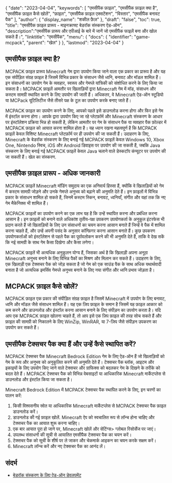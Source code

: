{
"date": "2023-04-04",
  "keywords": [
"एमसीपैक फ़ाइल",
"एमसीपैक फ़ाइल क्या है",
"एमसीपैक फ़ाइल कैसे खोलें",
"फ़ाइल",
"एमसीपैक फ़ाइल एक्सटेंशन",
"विस्तार",
"एमसीपैक बनावट पैक"
],
  "author": {
"display_name": "शकील फ़ैज़"
},
"draft": "false",
"toc": true,
"title": "एमसीपैक फ़ाइल प्रारूप - माइनक्राफ्ट बेडरॉक संस्करण ऐड-ऑन",
  "description":"एमसीपैक प्रारूप और एपीआई के बारे में जानें जो एमसीपैक फाइलें बना और खोल सकते हैं।",
"linktitle": "एमसीपैक",
  "menu": {
    "docs": {
      "identifier": "game-mcpack",
"parent": "खेल"
}
},
"lastmod": "2023-04-04"
}

## एमसीपैक फ़ाइल क्या है?

MCPACK फ़ाइल प्रारूप Minecraft गेम द्वारा उपयोग किया जाने वाला एक प्रकार का प्रारूप है और यह एक संपीड़ित संग्रह फ़ाइल है जिसमें विभिन्न प्रकार के संसाधन जैसे ध्वनि, बनावट और मॉडल शामिल हैं। इन संसाधनों का उपयोग गेम के व्यवहार, स्वरूप और गेमप्ले यांत्रिकी को संशोधित करने के लिए किया जा सकता है। MCPACK फ़ाइलें आमतौर पर खिलाड़ियों द्वारा Minecraft गेम में मॉड, संसाधन और कस्टम सामग्री स्थापित करने के लिए उपयोग की जाती हैं। अधिकतर, वे Minecraft ऐड-ऑन स्टूडियो या MCPack यूटिलिटीज जैसे तीसरे पक्ष के टूल का उपयोग करके बनाए जाते हैं।

MCPACK फ़ाइल का उपयोग करने के लिए, आपको पहले इसे डाउनलोड करना होगा और फिर इसे गेम में इंस्टॉल करना होगा। आपके द्वारा उपयोग किए जा रहे प्लेटफ़ॉर्म और Minecraft संस्करण के आधार पर इंस्टॉलेशन प्रक्रिया भिन्न हो सकती है, लेकिन आमतौर पर गेम के संसाधन पैक या व्यवहार पैक फ़ोल्डर में MCPACK फ़ाइल को आयात करना शामिल होता है। यह ध्यान रखना महत्वपूर्ण है कि MCPACK फ़ाइलें केवल विशिष्ट Minecraft प्लेटफ़ॉर्म पर ही उपयोग की जा सकती हैं। उदाहरण के लिए, Minecraft के बेडरॉक संस्करण के लिए बनाई गई MCPACK फ़ाइलें केवल Windows 10, Xbox One, Nintendo स्विच, iOS और Android डिवाइस पर उपयोग की जा सकती हैं, जबकि Java संस्करण के लिए बनाई गई MCPACK फ़ाइलें केवल Java चलाने वाले डेस्कटॉप कंप्यूटर पर उपयोग की जा सकती हैं। खेल का संस्करण.

## एमसीपैक फ़ाइल प्रारूप - अधिक जानकारी

MCPACK फ़ाइलें Minecraft मॉडिंग समुदाय का एक अनिवार्य हिस्सा हैं, क्योंकि वे खिलाड़ियों को गेम में कस्टम सामग्री जोड़ने और उनके गेमप्ले अनुभव को बढ़ाने की अनुमति देते हैं। इन फ़ाइलों में विभिन्न प्रकार के संसाधन शामिल हो सकते हैं, जिनमें कस्टम स्किन, बनावट, ध्वनियाँ, संगीत और यहां तक कि नए गेम मैकेनिक्स भी शामिल हैं।

MCPACK फ़ाइलों का उपयोग करने का एक लाभ यह है कि उन्हें स्थापित करना और प्रबंधित करना आसान है। इन फ़ाइलों को बनाने वाले अधिकांश तृतीय-पक्ष उपकरण उपयोगकर्ता के अनुकूल इंटरफेस भी प्रदान करते हैं जो खिलाड़ियों के लिए उन संसाधनों का चयन करना आसान बनाते हैं जिन्हें वे पैक में शामिल करना चाहते हैं, और उन्हें अपनी पसंद के अनुसार कॉन्फ़िगर करना आसान बनाते हैं। कुछ उपकरण उपयोगकर्ताओं को इंस्टॉलेशन से पहले पैक का पूर्वावलोकन करने की भी अनुमति देते हैं, ताकि वे देख सकें कि नई सामग्री के साथ गेम कैसा दिखेगा और कैसा लगेगा।

MCPACK फ़ाइलें भी अत्यधिक अनुकूलन योग्य हैं, जिसका अर्थ है कि खिलाड़ी अपना अनूठा Minecraft अनुभव बनाने के लिए विभिन्न पैकों का मिश्रण और मिलान कर सकते हैं। उदाहरण के लिए, एक खिलाड़ी एक टेक्सचर पैक को जोड़ सकता है जो गेम को एक साउंड पैक के साथ अधिक यथार्थवादी बनाता है जो अत्यधिक इमर्सिव गेमप्ले अनुभव बनाने के लिए नया संगीत और ध्वनि प्रभाव जोड़ता है।

## MCPACK फ़ाइल कैसे खोलें?

MCPACK फ़ाइल एक प्रकार की संपीड़ित संग्रह फ़ाइल है जिसमें Minecraft में उपयोग के लिए बनावट, ध्वनि और मॉडल जैसे संसाधन शामिल हैं। यह एक ज़िप फ़ाइल के समान है जिसमें यह फ़ाइल आकार को कम करने और डाउनलोड और इंस्टॉल करना आसान बनाने के लिए संपीड़न का उपयोग करता है। यदि आप एक MCPACK फ़ाइल खोलना चाहते हैं, तो आप इसे एक ज़िप फ़ाइल की तरह सोच सकते हैं और फ़ाइल की सामग्री को निकालने के लिए WinZip, WinRAR, या 7-ज़िप जैसे संपीड़न उपकरण का उपयोग कर सकते हैं।

## एमसीपैक टेक्सचर पैक क्या हैं और उन्हें कैसे स्थापित करें?

MCPACK टेक्सचर पैक Minecraft Bedrock Edition गेम के लिए ऐड-ऑन हैं जो खिलाड़ियों को गेम के रूप और अनुभव को अनुकूलित करने की अनुमति देते हैं। टेक्सचर पैक ब्लॉक, आइटम और इकाइयों के लिए उपयोग किए जाने वाले टेक्सचर और ग्राफिक्स को बदलकर गेम के दिखने के तरीके को बदल देते हैं। MCPACK टेक्सचर पैक को विभिन्न वेबसाइटों या आधिकारिक Minecraft मार्केटप्लेस से डाउनलोड और इंस्टॉल किया जा सकता है।

Minecraft Bedrock Edition में MCPACK टेक्सचर पैक स्थापित करने के लिए, इन चरणों का पालन करें:

1. किसी विश्वसनीय स्रोत या आधिकारिक Minecraft मार्केटप्लेस से MCPACK टेक्सचर पैक फ़ाइल डाउनलोड करें।
2. डाउनलोड की गई फ़ाइल खोलें. Minecraft ऐप को स्वचालित रूप से लॉन्च होना चाहिए और टेक्सचर पैक का आयात शुरू करना चाहिए।
3. एक बार आयात पूरा हो जाने पर, Minecraft खोलें और सेटिंग्स> ग्लोबल रिसोर्सेज पर जाएं।
4. उपलब्ध संसाधनों की सूची से आयातित एमसीपैक टेक्सचर पैक का चयन करें।
5. टेक्सचर पैक को सूची के शीर्ष पर ले जाकर और चेकमार्क आइकन का चयन करके सक्षम करें।
6. Minecraft लॉन्च करें और नए टेक्सचर पैक का आनंद लें।

## संदर्भ

* [बेडरॉक संस्करण के लिए ऐड-ऑन डेवलपमेंट](https://learn.microsoft.com/en-us/माइनक्राफ्ट/क्रिएटर/डॉक्यूमेंट्स/गेटिंगस्टार्टेड)

